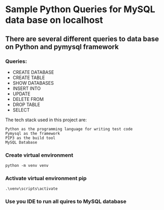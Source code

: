
# Sample Python Queries for MySQL data base on  localhost 
## There are several different queries to data base on Python and pymysql framework 


### Queries:
- CREATE DATABASE
- CREATE TABLE 
- SHOW DATABASES
- INSERT INTO
- UPDATE
- DELETE FROM
- DROP TABLE
- SELECT 


The tech stack used in this project are:

    Python as the programming language for writing test code
    Pymysql as the framework
    PIP3 as the build tool
    MySQL Database 
   

### Create virtual environment 
  ```
python -m venv venv 
  ```
### Activate virtual environment pip
  ```
.\venv\scripts\activate  
  ```
### Use you IDE to run all quires to MySQL database 
